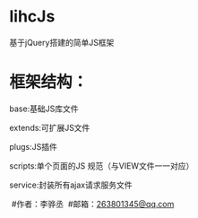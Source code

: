 # lihcJs

基于jQuery搭建的简单JS框架

# 框架结构：

  base:基础JS库文件
  
  extends:可扩展JS文件
  
  plugs:JS插件
  
  scripts:单个页面的JS 规范（与VIEW文件一一对应）
  
  service:封装所有ajax请求服务文件
  
  #作者：李骅丞
  #邮箱：263801345@qq.com
